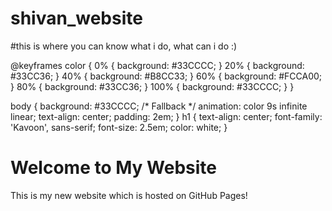 # shivan_website

#this is where you can know what i do, what can i do :)

@keyframes color {
  0%   { background: #33CCCC; }
  20%  { background: #33CC36; }
  40%  { background: #B8CC33; }
  60%  { background: #FCCA00; }
  80%  { background: #33CC36; }
  100% { background: #33CCCC; }
}

body {
  background: #33CCCC; /* Fallback */
  animation: color 9s infinite linear;
  text-align: center;
  padding: 2em;
}
h1 {
  text-align: center;
  font-family: 'Kavoon', sans-serif;
  font-size: 2.5em;
  color: white;
}

<!DOCTYPE html>
<html lang="en">
  <head>
    <meta charset="UTF-8">
    <meta name="viewport" content="width=device-width, initial-scale=1.0">
    <meta http-equiv="X-UA-Compatible" content="ie=edge">
    <title>My Website</title>
  </head>
  <body>
    <main>
        <h1>Welcome to My Website</h1>  
        <p>This is my new website which is hosted on GitHub Pages!</p>
    </main>
  </body>
</html>
